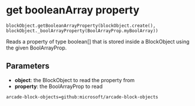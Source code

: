 # get booleanArray property

```sig
blockObject.getBooleanArrayProperty(blockObject.create(), blockObject._boolArrayProperty(BoolArrayProp.myBoolArray))
```

Reads a property of type boolean[] that is stored inside a BlockObject using the given BoolArrayProp.

## Parameters

* **object**: the BlockObject to read the property from
* **property**: the BoolArrayProp to read

```package
arcade-block-objects=github:microsoft/arcade-block-objects
```
